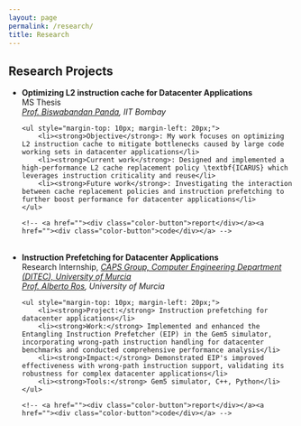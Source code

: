 ```yaml
---
layout: page
permalink: /research/
title: Research
---
```


<!-- Describe your research interests here. -->

<!-- <h2>Publications</h2>
<ul>
	<li>
		<b>"Paper title #1"</b><br>
		<i>List of authors</i><br>
		Conference, Year<br>
		<a href=""><div class="color-button">pdf</div></a><a href=""><div class="color-button">cite</div></a><a href=""><div class="color-button">code</div></a>
	</li><br>
	<li>
		<b>"Paper title #1"</b><br>
		<i>List of authors</i><br>
		Conference, Year<br>
		<a href=""><div class="color-button">pdf</div></a><a href=""><div class="color-button">cite</div></a><a href=""><div class="color-button">code</div></a>
	</li><br>
</ul> -->

<h2>Research Projects</h2>
<ul>
	<li>
    <b>Optimizing L2 instruction cache for Datacenter Applications</b><br>
    MS Thesis<br>
    <i><a href="https://www.cse.iitb.ac.in/~biswa/">Prof. Biswabandan Panda</a>, IIT Bombay</i><br>
    
	<ul style="margin-top: 10px; margin-left: 20px;">
		<li><strong>Objective</strong>: My work focuses on optimizing L2 instruction cache to mitigate bottlenecks caused by large code working sets in datacenter applications</li>
		<li><strong>Current work</strong>: Designed and implemented a high-performance L2 cache replacement policy \textbf{ICARUS} which leverages instruction criticality and reuse</li>
		<li><strong>Future work</strong>: Investigating the interaction between cache replacement policies and instruction prefetching to further boost performance for datacenter applications</li>
	</ul>
    
    <!-- <a href=""><div class="color-button">report</div></a><a href=""><div class="color-button">code</div></a> -->
   </li>
   <br>

  <li>
    <b>Instruction Prefetching for Datacenter Applications</b><br>
    Research Internship, <i> 
    <a href="https://www.ditec.um.es/caps/">CAPS Group, Computer Engineering Department (DITEC), University of Murcia</a></i> <br>
    <i> 
    <a href="https://webs.um.es/aros/">Prof. Alberto Ros</a>, University of Murcia</i><br>
    
    <ul style="margin-top: 10px; margin-left: 20px;">
        <li><strong>Project:</strong> Instruction prefetching for datacenter applications</li>
        <li><strong>Work:</strong> Implemented and enhanced the Entangling Instruction Prefetcher (EIP) in the Gem5 simulator, incorporating wrong-path instruction handling for datacenter benchmarks and conducted comprehensive performance analysis</li>
        <li><strong>Impact:</strong> Demonstrated EIP's improved effectiveness with wrong-path instruction support, validating its robustness for complex datacenter applications</li>
        <li><strong>Tools:</strong> Gem5 simulator, C++, Python</li>
    </ul>
    
    <!-- <a href=""><div class="color-button">report</div></a><a href=""><div class="color-button">code</div></a> -->
  </li><br>
	<!-- <li>
		<b>Project title</b><br>
		University, Duration<br>
		<i>Other details such as advisor's name may go here</i><br>
		<a href=""><div class="color-button">report</div></a><a href=""><div class="color-button">code</div></a>
	</li><br> -->
</ul>

<!-- <h2>Research Implementations</h2>
<ul>
	<li>
		<b>Title #1</b>: Brief description of this research implementation.<br>
		<a href=""><div class="color-button">paper</div></a><a href=""><div class="color-button">report</div></a><a href=""><div class="color-button">code</div></a>
	</li><br>
	<li>
		<b>Title #2</b>: Brief description of this research implementation.<br>
		<a href=""><div class="color-button">paper</div></a><a href=""><div class="color-button">report</div></a><a href=""><div class="color-button">code</div></a>
	</li><br>
</ul> -->